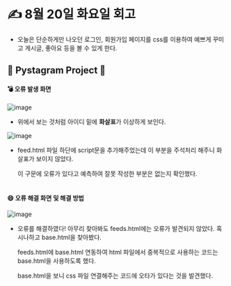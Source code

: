 # ✍️ 8월 20일 화요일 회고
- 오늘은 단순하게만 나오던 로그인, 회원가입 페이지를 css를 이용하여 예쁘게 꾸미고 게시글, 좋아요 등을 볼 수 있게 한다.
  
## 📍 Pystagram Project 📍


#### 💣 오류 발생 화면
![image](https://github.com/user-attachments/assets/8c6c9280-4396-45ef-907f-131e0a71e1d0)
- 위에서 보는 것처럼 아이디 밑에 **화살표**가 이상하게 보인다.
  
![image](https://github.com/user-attachments/assets/579a0401-cbbe-4c1a-89a4-f7a0bc0e62ed)
- feed.html 파일 하단에 script문을 추가해주었는데 이 부분을 주석처리 해주니 화살표가 보이지 않았다.

  이 구문에 오류가 있다고 예측하여 잘못 작성한 부분은 없는지 확인했다.
<br><br/>

#### 😄 오류 해결 화면 및 해결 방법
![image](https://github.com/user-attachments/assets/9c0e1b51-7a1b-4a8b-b91f-a97a1b289586)

- 오류를 해결하였다! 아무리 찾아봐도 feeds.html에는 오류가 발견되지 않았다. 혹시나하고 base.html을 찾아봤다.

  feeds.html에 base.html 연동하여 html 파일에서 중복적으로 사용하는 코드는 base.html을 사용하도록 했다.

  base.html을 보니 css 파일 연결해주는 코드에 오타가 있다는 것을 발견했다.
